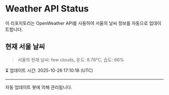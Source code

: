 
# Weather API Status

이 리포지토리는 OpenWeather API를 사용하여 서울의 날씨 정보를 자동으로 업데이트합니다.

## 현재 서울 날씨
> 서울의 현재 날씨: few clouds, 온도: 8.76°C, 습도: 66%

⏳ 업데이트 시간: 2025-10-26 17:10:18 (UTC)

---
자동 업데이트 봇에 의해 관리됩니다.
